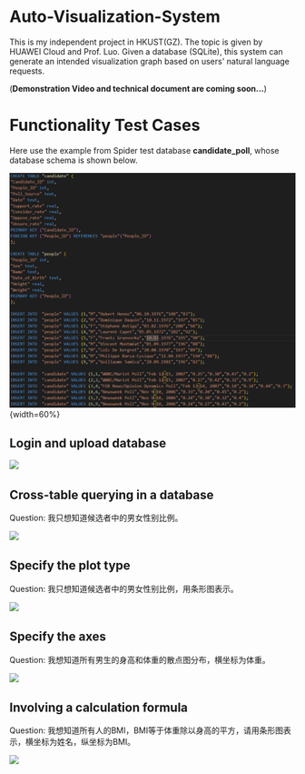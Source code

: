 # Auto-Visualization-System
This is my independent project in HKUST(GZ). The topic is given by HUAWEI Cloud and Prof. Luo.  Given a database (SQLite), this system can generate an intended visualization graph based on users' natural language requests.

(**Demonstration Video and technical document are coming soon...**)

# Functionality Test Cases
Here use the example from Spider test database **candidate_poll**, whose database schema is shown below.

![](static/imgs/candidate_poll.png){width=60%}

## Login and upload database
![](static/videos/demonstration1.gif)

## Cross-table querying in a database
Question: 我只想知道候选者中的男女性别比例。

![](static/videos/demonstration2.gif)

## Specify the plot type
Question: 我只想知道候选者中的男女性别比例，用条形图表示。

![](static/videos/demonstration3.gif)

## Specify the axes
Question: 我想知道所有男生的身高和体重的散点图分布，横坐标为体重。

![](static/videos/demonstration4.gif)

## Involving a calculation formula
Question: 我想知道所有人的BMI，BMI等于体重除以身高的平方，请用条形图表示，横坐标为姓名，纵坐标为BMI。

![](static/videos/demonstration5.gif)
